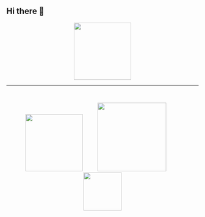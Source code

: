 ## Hi there 👋

<div id="header" align="center">
  <img src="https://media.giphy.com/media/AjGBTI8nysMHFFsanw/giphy.gif" width="150"/>
</div>
<hr>
<br />
<p align="center">
<a href="https://forum.xda-developers.com/t/tool-windows-adb-fastboot-march-2022.3944288/" alt="XDA Profile"><img src="https://i.ibb.co/zSwKTtG/XDA-450.png" width="150"></a>&nbsp; &nbsp; &nbsp; &nbsp; &nbsp;
<a href="https://www.paypal.com/cgi-bin/webscr?cmd=_s-xclick&hosted_button_id=HW8B98TVDLKWA" alt="Donate"><img src="https://i.ibb.co/yfkht2y/Pay-Pal-450.png" width="180"></a>&nbsp; &nbsp; &nbsp; &nbsp; &nbsp; 
<a href="https://github.com/K3V1991/CryptoTest/blob/main/README.md" alt="Crypto"><img src="https://i.ibb.co/CHZQmGW/Crypto-450.png" width="100"></a>

